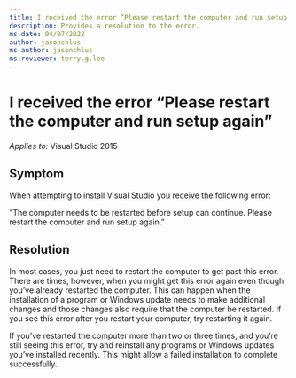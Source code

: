 ```yaml
---
title: I received the error “Please restart the computer and run setup again”
description: Provides a resolution to the error.
ms.date: 04/07/2022
author: jasonchlus
ms.author: jasonchlus
ms.reviewer: terry.g.lee
---
```


# I received the error “Please restart the computer and run setup again”

_Applies to:_&nbsp;Visual Studio 2015

## Symptom
When attempting to install Visual Studio you receive the following error:

“The computer needs to be restarted before setup can continue. Please restart the computer and run setup again.”

## Resolution
In most cases, you just need to restart the computer to get past this error. There are times, however, when you might get this error again even though you’ve already restarted the computer. This can happen when the installation of a program or Windows update needs to make additional changes and those changes also require that the computer be restarted. If you see this error after you restart your computer, try restarting it again.

If you’ve restarted the computer more than two or three times, and you’re still seeing this error, try and reinstall any programs or Windows updates you’ve installed recently. This might allow a failed installation to complete successfully.
